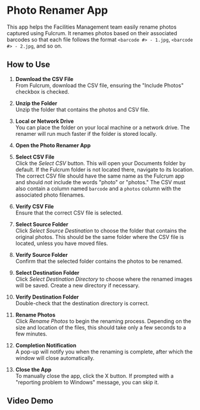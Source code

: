 # Photo Renamer App

This app helps the Facilities Management team easily rename photos captured using Fulcrum. It renames photos based on their associated barcodes so that each file follows the format `<barcode #> - 1.jpg`, `<barcode #> - 2.jpg`, and so on.

## How to Use

1. **Download the CSV File**  
   From Fulcrum, download the CSV file, ensuring the "Include Photos" checkbox is checked.

2. **Unzip the Folder**  
   Unzip the folder that contains the photos and CSV file.

3. **Local or Network Drive**  
   You can place the folder on your local machine or a network drive. The renamer will run much faster if the folder is stored locally.

4. **Open the Photo Renamer App**

5. **Select CSV File**  
   Click the _Select CSV_ button. This will open your Documents folder by default. If the Fulcrum folder is not located there, navigate to its location.  
   The correct CSV file should have the same name as the Fulcrum app and should *not* include the words "photo" or "photos." The CSV must also contain a column named `barcode` and a `photos` column with the associated photo filenames.

6. **Verify CSV File**  
   Ensure that the correct CSV file is selected.

7. **Select Source Folder**  
   Click _Select Source Destination_ to choose the folder that contains the original photos. This should be the same folder where the CSV file is located, unless you have moved files.

8. **Verify Source Folder**  
   Confirm that the selected folder contains the photos to be renamed.

9. **Select Destination Folder**  
   Click _Select Destination Directory_ to choose where the renamed images will be saved. Create a new directory if necessary.

10. **Verify Destination Folder**  
    Double-check that the destination directory is correct.

11. **Rename Photos**  
    Click _Rename Photos_ to begin the renaming process. Depending on the size and location of the files, this should take only a few seconds to a few minutes.

12. **Completion Notification**  
    A pop-up will notify you when the renaming is complete, after which the window will close automatically.

13. **Close the App**  
    To manually close the app, click the X button. If prompted with a "reporting problem to Windows" message, you can skip it.

## Video Demo 


